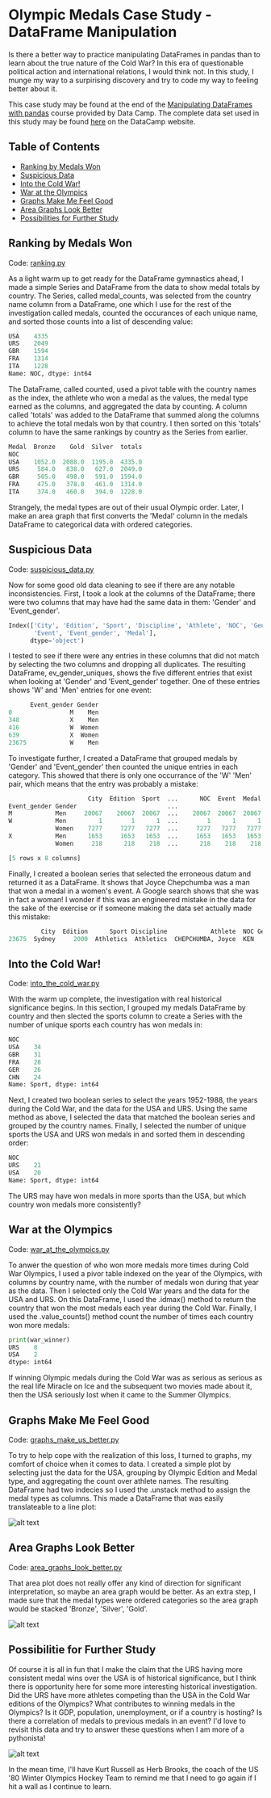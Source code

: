 # Olympic Medals Case Study - DataFrame Manipulation

Is there a better way to practice manipulating DataFrames in pandas than to learn about the true nature of the Cold War? In this era of questionable political action and international relations, I would think not. In this study, I munge my way to a surpirising discovery and try to code my way to feeling better about it.

This case study may be found at the end of the [Manipulating DataFrames with pandas](https://www.datacamp.com/courses/manipulating-dataframes-with-pandas) course provided by Data Camp. The complete data set used in this study may be found [here](https://assets.datacamp.com/production/course_1650/datasets/all_medalists.csv) on the DataCamp website.

## Table of Contents

* [Ranking by Medals Won](#ranking-by-medals-won)
* [Suspicious Data](#suspicious-data)
* [Into the Cold War!](#into-the-cold-war!)
* [War at the Olympics](#war-at-the-olympics)
* [Graphs Make Me Feel Good](#graphs-make-me-feel-good)
* [Area Graphs Look Better](#area-graphs-look-better)
* [Possibilities for Further Study](#possibilities-for-further-study)

## Ranking by Medals Won

Code: [ranking.py](https://github.com/noahwill/datascience/blob/master/OlympicMedals/code/ranking.py)

As a light warm up to get ready for the DataFrame gymnastics ahead, I made a simple Series and DataFrame from the data to show medal totals by country. The Series, called medal_counts, was selected from the country name column from a DataFrame, one which I use for the rest of the investigation called medals, counted the occurances of each unique name, and sorted those counts into a list of descending value: 

```python
USA    4335
URS    2049
GBR    1594
FRA    1314
ITA    1228
Name: NOC, dtype: int64
```

The DataFrame, called counted, used a pivot table with the country names as the index, the athlete who won a medal as the values, the medal type earned as the columns, and aggregated the data by counting. A column called 'totals' was added to the DataFrame that summed along the columns to achieve the total medals won by that country. I then sorted on this 'totals' column to have the same rankings by country as the Series from earlier. 

```python
Medal  Bronze    Gold  Silver  totals
NOC                                  
USA    1052.0  2088.0  1195.0  4335.0
URS     584.0   838.0   627.0  2049.0
GBR     505.0   498.0   591.0  1594.0
FRA     475.0   378.0   461.0  1314.0
ITA     374.0   460.0   394.0  1228.0
```

Strangely, the medal types are out of their usual Olympic order. Later, I make an area graph that first converts the 'Medal' column in the medals DataFrame to categorical data with ordered categories. 

## Suspicious Data

Code: [suspicious_data.py](https://github.com/noahwill/datascience/blob/master/OlympicMedals/code/suspicious_data.py)

Now for some good old data cleaning to see if there are any notable inconsistencies. First, I took a look at the columns of the DataFrame; there were two columns that may have had the same data in them: 'Gender' and 'Event_gender'.

```python
Index(['City', 'Edition', 'Sport', 'Discipline', 'Athlete', 'NOC', 'Gender',
       'Event', 'Event_gender', 'Medal'],
      dtype='object')
```

I tested to see if there were any entries in these columns that did not match by selecting the two columns and dropping all duplicates. The resulting DataFrame, ev_gender_uniques, shows the five different entries that exist when looking at 'Gender' and 'Event_gender' together. One of these entries shows 'W' and 'Men' entries for one event: 

```python
      Event_gender Gender
0                M    Men
348              X    Men
416              W  Women
639              X  Women
23675            W    Men
```

To investigate further, I created a DataFrame that grouped medals by 'Gender' and 'Event_gender' then counted the unique entries in each category. This showed that there is only one occurrance of the 'W' 'Men' pair, which means that the entry was probably a mistake:

```python
                      City  Edition  Sport  ...      NOC  Event  Medal
Event_gender Gender                         ...                       
M            Men     20067    20067  20067  ...    20067  20067  20067
W            Men         1        1      1  ...        1      1      1
             Women    7277     7277   7277  ...     7277   7277   7277
X            Men      1653     1653   1653  ...     1653   1653   1653
             Women     218      218    218  ...      218    218    218

[5 rows x 8 columns]
```

Finally, I created a boolean series that selected the erroneous datum and returned it as a DataFrame. It shows that Joyce Chepchumba was a man that won a medal in a women's event. A Google search shows that she was in fact a woman! I wonder if this was an engineered mistake in the data for the sake of the exercise or if someone making the data set actually made this mistake: 

```python
         City  Edition      Sport Discipline            Athlete  NOC Gender     Event Event_gender   Medal
23675  Sydney     2000  Athletics  Athletics  CHEPCHUMBA, Joyce  KEN    Men  marathon            W  Bronze
```

## Into the Cold War!

Code: [into_the_cold_war.py](https://github.com/noahwill/datascience/blob/master/OlympicMedals/code/into_the_cold_war.py)

With the warm up complete, the investigation with real historical significance begins. In this section, I grouped my medals DataFrame by country and then slected the sports column to create a Series with the number of unique sports each country has won medals in: 

```python 
NOC
USA    34
GBR    31
FRA    28
GER    26
CHN    24
Name: Sport, dtype: int64
```

Next, I created two boolean series to select the years 1952-1988, the years during the Cold War, and the data for the USA and URS. Using the same method as above, I selected the data that matched the boolean series and grouped by the country names. Finally, I selected the number of unique sports the USA and URS won medals in and sorted them in descending order: 

```python
NOC
URS    21
USA    20
Name: Sport, dtype: int64
```

The URS may have won medals in more sports than the USA, but which country won medals more consistently?

## War at the Olympics

Code: [war_at_the_olympics.py](https://github.com/noahwill/datascience/blob/master/OlympicMedals/code/war_at_the_olympics.py)

To anwer the question of who won more medals more times during Cold War Olympics, I used a pivor table indexed on the year of the Olympics, with columns by country name, with the number of medals won during that year as the data. Then I selected only the Cold War years and the data for the USA and URS. On this DataFrame, I used the .idmax() method to return the country that won the most medals each year during the Cold War. Finally, I used the .value_counts() method count the number of times each country won more medals: 

```python 
print(war_winner)
URS    8
USA    2
dtype: int64
```

If winning Olympic medals during the Cold War was as serious as serious as the real life Miracle on Ice and the subsequent two movies made about it, then the USA seriously lost when it came to the Summer Olympics. 

## Graphs Make Me Feel Good

Code: [graphs_make_us_better.py](https://github.com/noahwill/datascience/blob/master/OlympicMedals/code/graphs_make_us_better.py)

To try to help cope with the realization of this loss, I turned to graphs, my comfort of choice when it comes to data. I created a simple plot by selecting just the data for the USA, grouping by Olympic Edition and Medal type, and aggregating the count over athlete names. The resulting DataFrame had two indecies so I used the .unstack method to assign the medal types as columns. This made a DataFrame that was easily translateable to a line plot:

![alt text](https://github.com/noahwill/datascience/blob/master/OlympicMedals/Figure_1.png)

## Area Graphs Look Better

Code: [area_graphs_look_better.py](https://github.com/noahwill/datascience/blob/master/OlympicMedals/code/area_graphs_look_better.py)

That area plot does not really offer any kind of direction for significant interpretation, so maybe an area graph would be better. As an extra step, I made sure that the medal types were ordered categories so the area graph would be stacked 'Bronze', 'Silver', 'Gold'. 

![alt text](https://github.com/noahwill/datascience/blob/master/OlympicMedals/Figure_2.png)

## Possibilitie for Further Study

Of course it is all in fun that I make the claim that the URS having more consistent medal wins over the USA is of historical significance, but I think there is opportunity here for some more interesting historical investigation. Did the URS have more athletes competing than the USA in the Cold War editions of the Olympics? What contributes to winning medals in the Olympics? Is it GDP, population, unemployment, or if a country is hosting? Is there a correlation of medals to previous medals in an event? I'd love to revisit this data and try to answer these questions when I am more of a pythonista!

![alt text](https://github.com/noahwill/datascience/blob/master/OlympicMedals/herb_brooks.gif)


In the mean time, I'll have Kurt Russell as Herb Brooks, the coach of the US '80 Winter Olympics Hockey Team to remind me that I need to go again if I hit a wall as I continue to learn. 
